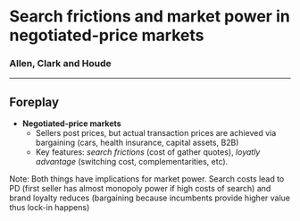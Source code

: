 # Search frictions and market power in negotiated-price markets
### Allen, Clark and Houde

---

## Foreplay

- **Negotiated-price markets**
    - Sellers post prices, but actual transaction prices are achieved via bargaining (cars, health insurance, capital assets, B2B)
    - Key features: *search frictions* (cost of gather quotes), *loyatly advantage* (switching cost, complementarities, etc).
    
Note:
Both things have implications for market power. Search costs lead to PD (first seller has almost monopoly power if high costs of search) and brand loyalty reduces (bargaining because incumbents provide higher value thus lock-in happens)
